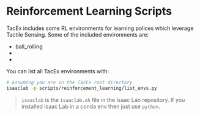 # Reinforcement Learning Scripts

TacEx includes some RL environments for learning polices which leverage Tactile Sensing.
Some of the included environments are:
- ball_rolling
-
-

You can list all TacEx environments with:
```bash
# Assuming you are in the TacEx root directory
isaaclab -p scripts/reinforcement_learning/list_envs.py
```
> `isaaclab` is the `isaaclab.sh` file in the Isaac Lab repository.
> If you installed Isaac Lab in a conda env then just use `python`.

